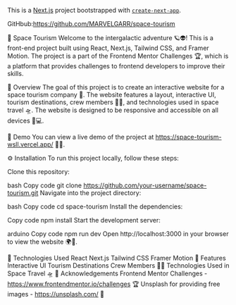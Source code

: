 This is a [Next.js](https://nextjs.org/) project bootstrapped with [`create-next-app`](https://github.com/vercel/next.js/tree/canary/packages/create-next-app).

GitHbub:https://github.com/MARVELGARR/space-tourism 


🚀 Space Tourism
Welcome to the intergalactic adventure 🪐👽! This is a front-end project built using React, Next.js, Tailwind CSS, and Framer Motion. The project is a part of the Frontend Mentor Challenges 🏆, which is a platform that provides challenges to frontend developers to improve their skills.

👀 Overview
The goal of this project is to create an interactive website for a space tourism company 🚀. The website features a layout, interactive UI, tourism destinations, crew members 👨‍🚀, and technologies used in space travel 🛸. The website is designed to be responsive and accessible on all devices 📱💻.

🎉 Demo
You can view a live demo of the project at https://space-tourism-wsll.vercel.app/ 🚀🌟.

⚙️ Installation
To run this project locally, follow these steps:

Clone this repository:

bash
Copy code
git clone https://github.com/your-username/space-tourism.git
Navigate into the project directory:

bash
Copy code
cd space-tourism
Install the dependencies:

Copy code
npm install
Start the development server:

arduino
Copy code
npm run dev
Open http://localhost:3000 in your browser to view the website 🌍🔭.

🚀 Technologies Used
React
Next.js
Tailwind CSS
Framer Motion
🌟 Features
Interactive UI
Tourism Destinations
Crew Members 👨‍🚀
Technologies Used in Space Travel 🛸
🙏 Acknowledgements
Frontend Mentor Challenges - https://www.frontendmentor.io/challenges 🏆
Unsplash for providing free images - https://unsplash.com/ 📸
